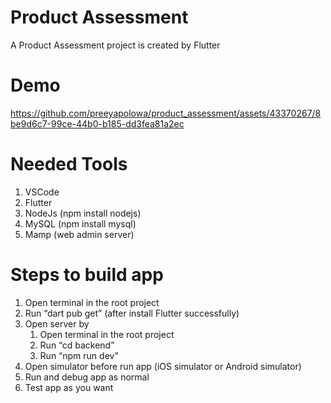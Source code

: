 # Product Assessment
A Product Assessment project is created by Flutter

# Demo

https://github.com/preeyapolowa/product_assessment/assets/43370267/8be9d6c7-99ce-44b0-b185-dd3fea81a2ec


# Needed Tools
1. VSCode
2. Flutter
3. NodeJs (npm install nodejs)
4. MySQL (npm install mysql)
5. Mamp (web admin server)

# Steps to build app
1. Open terminal in the root project
2. Run “dart pub get” (after install Flutter successfully)
3. Open server by
    1. Open terminal in the root project
    2. Run “cd backend”
    3. Run “npm run dev”
4. Open simulator before run app (iOS simulator or Android simulator)
5. Run and debug app as normal
6. Test app as you want
